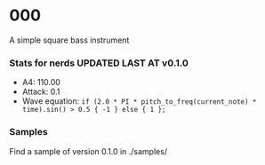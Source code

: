 # 000
A simple square bass instrument

### Stats for nerds UPDATED LAST AT v0.1.0
- A4: 110.00
- Attack: 0.1
- Wave equation: `if (2.0 * PI * pitch_to_freq(current_note) * time).sin() > 0.5 { -1 } else { 1 };`

### Samples
Find a sample of version 0.1.0 in ./samples/
